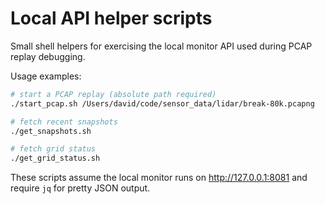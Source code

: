 # Local API helper scripts

Small shell helpers for exercising the local monitor API used during PCAP replay debugging.

Usage examples:

```bash
# start a PCAP replay (absolute path required)
./start_pcap.sh /Users/david/code/sensor_data/lidar/break-80k.pcapng

# fetch recent snapshots
./get_snapshots.sh

# fetch grid status
./get_grid_status.sh
```

These scripts assume the local monitor runs on http://127.0.0.1:8081 and require `jq` for pretty JSON output.
